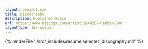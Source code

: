 ```yaml
---
layout: project.njk
title: Discography
description: Published music
url: https://www.discogs.com/artist/1649287-Reuben-Son
layoutType: two-column
---
```


{% renderFile "./src/_includes/resume/selected_discography.md" %}
